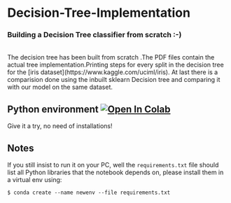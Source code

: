 <h1> Decision-Tree-Implementation</h1>
<h3> Building a Decision Tree classifier from scratch :-) </h3> <br>
The decision tree has been built from scratch .The PDF files contain the actual tree implementation.Printing steps for every split in the decision tree for the [iris dataset](https://www.kaggle.com/uciml/iris).
At last there is a comparision done using the inbuilt sklearn Decision tree and comparing it with our model on the same dataset.

## Python environment   [![Open In Colab](https://colab.research.google.com/assets/colab-badge.svg)](https://colab.research.google.com/github/ayanava-99/Decision-Tree-Implementation/blob/master/Decision%20Tree%20Implementation.ipynb)
Give it a try, no need of installations!



## Notes
If you still insist to run it on your PC, well the `requirements.txt` file should list all Python libraries that the notebook
depends on, please install them in a virtual env using:

```
$ conda create --name newenv --file requirements.txt
```


